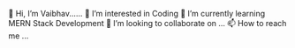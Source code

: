 👋 Hi, I’m Vaibhav......
👀 I’m interested in Coding
🌱 I’m currently learning MERN Stack Development
💞️ I’m looking to collaborate on ...
📫 How to reach me ...
<!---
vaibhav15git/vaibhav15git is a ✨ special ✨ repository because its `README.md` (this file) appears on your GitHub profile.
You can click the Preview link to take a look at your changes.
--->

